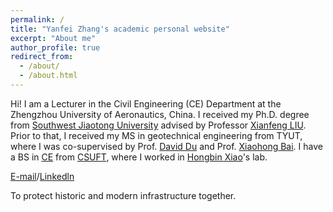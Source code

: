 ```yaml
---
permalink: /
title: "Yanfei Zhang's academic personal website"
excerpt: "About me"
author_profile: true
redirect_from: 
  - /about/
  - /about.html
---
```

Hi! I am a Lecturer in the Civil Engineering (CE) Department at the Zhengzhou University of Aeronautics, China. I received my Ph.D. degree from [Southwest Jiaotong University](https://en.swjtu.edu.cn/) advised by Professor [Xianfeng LIU](https://www.researchgate.net/profile/Xianfeng-Liu-4/). Prior to that, I received my MS in geotechnical engineering from TYUT, where I was co-supervised by Prof. [David Du](https://www.linkedin.com/in/david-du-47b79719/) and Prof. [Xiaohong Bai](http://jgxy.tyut.edu.cn/info/1286/3320.htm). I have a BS in [CE](https://tmxy.csuft.edu.cn/) from [CSUFT](https://english.csuft.edu.cn/), where I worked in [Hongbin Xiao](https://tmxy.csuft.edu.cn/szdw/jsfc/201006/t20100607_33824.html)'s lab.

[E-mail](mailto:Zhangyanfei@zua.edu.cn)/[Linkedln](https://www.linkedin.com/in/yanfei-zhang-57176459/)

To protect historic and modern infrastructure together.

